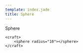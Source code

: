 ```yaml
---
template: index.jade
title: Sphere
---
```


Sphere

```craftml
<craft>
    <sphere radius="10"></sphere>
</craft>
```

